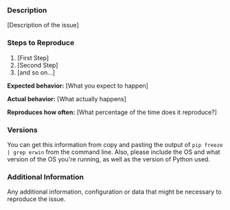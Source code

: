 ### Description

[Description of the issue]

### Steps to Reproduce

1. [First Step]
2. [Second Step]
3. [and so on...]

**Expected behavior:** [What you expect to happen]

**Actual behavior:** [What actually happens]

**Reproduces how often:** [What percentage of the time does it reproduce?]

### Versions

You can get this information from copy and pasting the output of `pip freeze |
grep erwin` from the command line. Also, please include the OS and what version
of the OS you're running, as well as the version of Python used.

### Additional Information

Any additional information, configuration or data that might be necessary to
reproduce the issue.
